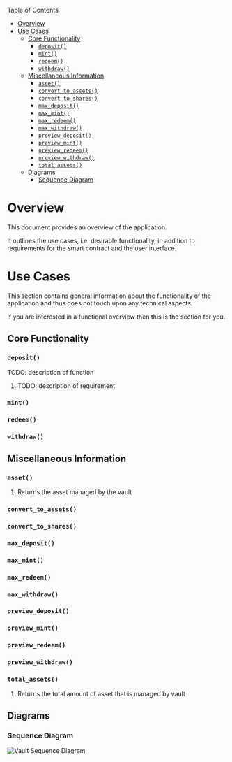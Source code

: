 Table of Contents
- [Overview](#overview)
- [Use Cases](#use-cases)
  - [Core Functionality](#core-functionality)
    - [`deposit()`](#deposit)
    - [`mint()`](#mint)
    - [`redeem()`](#redeem)
    - [`withdraw()`](#withdraw)
  - [Miscellaneous Information](#miscellaneous-information)
    - [`asset()`](#asset)
    - [`convert_to_assets()`](#convert_to_assets)
    - [`convert_to_shares()`](#convert_to_shares)
    - [`max_deposit()`](#max_deposit)
    - [`max_mint()`](#max_mint)
    - [`max_redeem()`](#max_redeem)
    - [`max_withdraw()`](#max_withdraw)
    - [`preview_deposit()`](#preview_deposit)
    - [`preview_mint()`](#preview_mint)
    - [`preview_redeem()`](#preview_redeem)
    - [`preview_withdraw()`](#preview_withdraw)
    - [`total_assets()`](#total_assets)
  - [Diagrams](#diagrams)
    - [Sequence Diagram](#sequence-diagram)

# Overview

This document provides an overview of the application.

It outlines the use cases, i.e. desirable functionality, in addition to requirements for the smart contract and the user interface.

# Use Cases

This section contains general information about the functionality of the application and thus does not touch upon any technical aspects.

If you are interested in a functional overview then this is the section for you.

## Core Functionality

### `deposit()`

TODO: description of function

1. TODO: description of requirement

### `mint()`

### `redeem()`

### `withdraw()`

## Miscellaneous Information

### `asset()`

1. Returns the asset managed by the vault

### `convert_to_assets()`

### `convert_to_shares()`

### `max_deposit()`

### `max_mint()`

### `max_redeem()`

### `max_withdraw()`

### `preview_deposit()`

### `preview_mint()`

### `preview_redeem()`

### `preview_withdraw()`

### `total_assets()`

1. Returns the total amount of asset that is managed by vault

## Diagrams

### Sequence Diagram

![Vault Sequence Diagram](.docs/vault-sequence-diagram.png)
